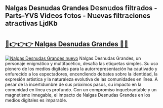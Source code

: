## Nalgas Desnudas Grandes D𝚎sn𝚞dos filtr𝚊dos - Parts-YVS Vid𝚎os f𝚘tos - N𝚞evas filtr𝚊ciones atr𝚊ctivas LjdKb

# <h2><a href="http://mb64dka.tromn.icu/?c=Nalgas+Desnudas+Grandes">🔗👉👉👉 Nalgas Desnudas Grandes 🔗🔗</a></h2>

[![Nalgas Desnudas Grandes nuevo](https://i.imgur.com/pEAQMta.gif)](http://mb64dka.tromn.icu/?c=Nalgas+Desnudas+Grandes)
Nalgas Desnudas Grandes, un personaje enigmático y multifacético, desafía las etiquetas simples. Su uso pionero de los medios digitales para la autorrepresentación ha cautivado y enfurecido a los espectadores, encendiendo debates sobre la identidad, la expresión artística y la naturaleza evolutiva de las comunidades en línea. A pesar de la incertidumbre de sus próximos pasos, su impacto en la comunidad en línea es profundo. Con un compromiso inquebrantable y un magnetismo innegable, el impacto de Nalgas Desnudas Grandes en los medios digitales es imparable.
